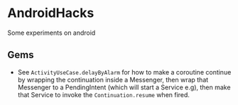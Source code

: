 # AndroidHacks
Some experiments on android

## Gems

* See `ActivityUseCase.delayByAlarm` for how to make a coroutine continue by wrapping the
continuation inside a Messenger, then wrap that Messenger to a PendingIntent (which will start a
Service e.g), then make that Service to invoke the `Continuation.resume` when fired.

